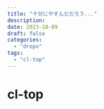 ```yaml
---
title: "十分にやすんだだろう..."
description:
date: 2023-10-09
draft: false
categories:
  - "drepo"
tags:
  - "cl-top"
---
```


# cl-top
